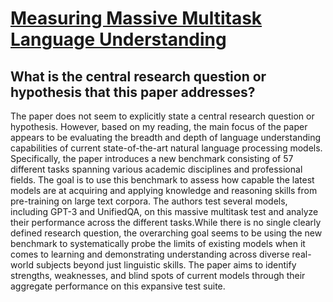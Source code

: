 # [Measuring Massive Multitask Language Understanding](https://arxiv.org/abs/2009.03300)

## What is the central research question or hypothesis that this paper addresses?

The paper does not seem to explicitly state a central research question or hypothesis. However, based on my reading, the main focus of the paper appears to be evaluating the breadth and depth of language understanding capabilities of current state-of-the-art natural language processing models. Specifically, the paper introduces a new benchmark consisting of 57 different tasks spanning various academic disciplines and professional fields. The goal is to use this benchmark to assess how capable the latest models are at acquiring and applying knowledge and reasoning skills from pre-training on large text corpora. The authors test several models, including GPT-3 and UnifiedQA, on this massive multitask test and analyze their performance across the different tasks.While there is no single clearly defined research question, the overarching goal seems to be using the new benchmark to systematically probe the limits of existing models when it comes to learning and demonstrating understanding across diverse real-world subjects beyond just linguistic skills. The paper aims to identify strengths, weaknesses, and blind spots of current models through their aggregate performance on this expansive test suite.
